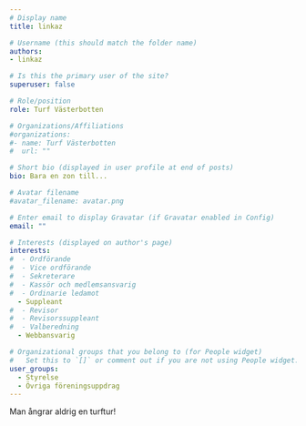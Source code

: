 ```yaml
---
# Display name
title: linkaz

# Username (this should match the folder name)
authors:
- linkaz

# Is this the primary user of the site?
superuser: false

# Role/position
role: Turf Västerbotten

# Organizations/Affiliations
#organizations:
#- name: Turf Västerbotten
#  url: ""

# Short bio (displayed in user profile at end of posts)
bio: Bara en zon till...

# Avatar filename 
#avatar_filename: avatar.png

# Enter email to display Gravatar (if Gravatar enabled in Config)
email: ""

# Interests (displayed on author's page)
interests:
#  - Ordförande
#  - Vice ordförande
#  - Sekreterare
#  - Kassör och medlemsansvarig
#  - Ordinarie ledamot
  - Suppleant
#  - Revisor
#  - Revisorssuppleant
#  - Valberedning
  - Webbansvarig

# Organizational groups that you belong to (for People widget)
#   Set this to `[]` or comment out if you are not using People widget.
user_groups:
  - Styrelse
  - Övriga föreningsuppdrag
---
```


Man ångrar aldrig en turftur!
